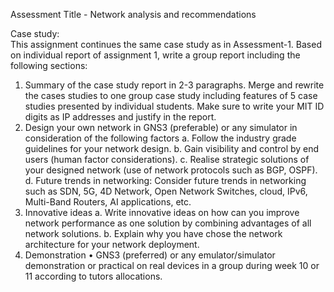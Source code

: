 Assessment Title - Network analysis and recommendations

Case study:  
This assignment continues the same case study as in Assessment-1. Based on individual report of 
assignment 1, write a group report including the following sections: 
1. Summary of the case study report in 2-3 paragraphs. Merge and rewrite the cases studies to one 
group case study including features of 5 case studies presented by individual students. Make sure to 
write your MIT ID digits as IP addresses and justify in the report. 
2. Design your own network in GNS3 (preferable) or any simulator in consideration of the following 
factors 
a. Follow the industry grade guidelines for your network design. 
b. Gain visibility and control by end users (human factor considerations). 
c. Realise strategic solutions of your designed network (use of network protocols such as BGP, 
OSPF). 
d. Future trends in networking: Consider future trends in networking such as SDN, 5G, 4D 
Network, Open Network Switches, cloud, IPv6, Multi-Band Routers, AI applications, etc.  
3. Innovative ideas 
a. Write innovative ideas on how can you improve network performance as one solution by 
combining advantages of all network solutions. 
b. Explain why you have chose the network architecture for your network deployment. 
4. Demonstration 
• GNS3 (preferred) or any emulator/simulator demonstration or practical on real devices in a 
group during week 10 or 11 according to tutors allocations. 

